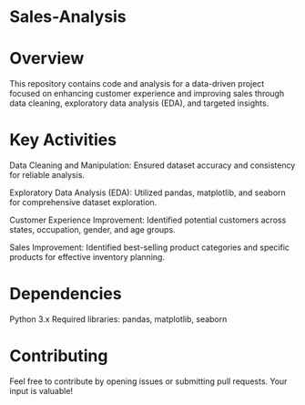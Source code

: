 # Sales-Analysis

# Overview
This repository contains code and analysis for a data-driven project focused on enhancing customer experience and improving sales through data cleaning, exploratory data analysis (EDA), and targeted insights.

# Key Activities
Data Cleaning and Manipulation:
Ensured dataset accuracy and consistency for reliable analysis.

Exploratory Data Analysis (EDA):
Utilized pandas, matplotlib, and seaborn for comprehensive dataset exploration.

Customer Experience Improvement:
Identified potential customers across states, occupation, gender, and age groups.

Sales Improvement:
Identified best-selling product categories and specific products for effective inventory planning.

# Dependencies
Python 3.x
Required libraries: pandas, matplotlib, seaborn

# Contributing
Feel free to contribute by opening issues or submitting pull requests. Your input is valuable!
